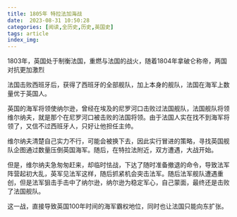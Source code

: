 ```yaml
---
title: 1805年 特拉法加海战
date:  2023-08-31 10:50:28
categories: [阅读,全历史,历史,英国史]
tags: article
index_img: 
---
```


1803年，英国处于制衡法国，重燃与法国的战火，随着1804年拿破仑称帝，两国对抗更加激烈

法国击败西班牙后，获得了西班牙的全部舰队，加上本身的舰队，法国在海军上数量优于英国人。

英国的海军将领使纳尔逊，曾经在埃及的尼罗河口击败过法国舰队，法国舰队将领维尔纳夫，就是那个在尼罗河口被击败的法国将领。由于法国人实在找不到海军将领了，又信不过西班牙人，只好让他担任主帅。

维尔纳夫清楚自己实力不行，可能会被换下去，因此实行冒进的策略，寻找英国舰队企图通过数量压倒英国海军。随后，在特拉法附近，双方遭遇，大战开始。

但是，维尔纳夫急匆匆赶来，却临时怯战，下达了随时准备撤退的命令，导致法军阵营起初大乱，英军见法军这样，随后抓紧机会突击法军。随后法军舰队遭遇重创，但是法军狙击手击中了纳尔逊，纳尔逊为稳定军心，自己蒙面，最终还是击败了法国舰队。

这一战，直接导致英国100年时间的海军霸权地位，同时也让法国只能向东扩张。
